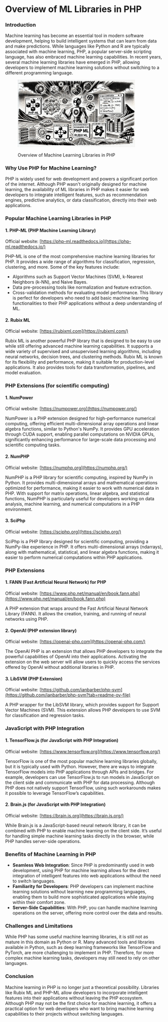 # Overview of ML Libraries in PHP

### Introduction

Machine learning has become an essential tool in modern software development, helping to build intelligent systems that can learn from data and make predictions. While languages like Python and R are typically associated with machine learning, PHP, a popular server-side scripting language, has also embraced machine learning capabilities. In recent years, several machine learning libraries have emerged in PHP, allowing developers to implement machine learning solutions without switching to a different programming language.

<div align="left"><figure><img src="../../.gitbook/assets/ml-overview-of-ml-libraries-in-php-min.png" alt="" width="375"><figcaption><p>Overview of Machine Learning Libraries in PHP</p></figcaption></figure></div>

### Why Use PHP for Machine Learning?

PHP is widely used for web development and powers a significant portion of the internet. Although PHP wasn't originally designed for machine learning, the availability of ML libraries in PHP makes it easier for web developers to integrate intelligent features, such as recommendation engines, predictive analytics, or data classification, directly into their web applications.

### Popular Machine Learning Libraries in PHP

#### **1. PHP-ML (PHP Machine Learning Library)**

Official website: [https://php-ml.readthedocs.io](https://php-ml.readthedocs.io/)

PHP-ML is one of the most comprehensive machine learning libraries for PHP. It provides a wide range of algorithms for classification, regression, clustering, and more. Some of the key features include:

* Algorithms such as Support Vector Machines (SVM), k-Nearest Neighbors (k-NN), and Naive Bayes.
* Data pre-processing tools like normalization and feature extraction.
* Cross-validation methods for evaluating model performance. This library is perfect for developers who need to add basic machine learning functionalities to their PHP applications without a deep understanding of ML.

#### **2. Rubix ML**

Official website: [https://rubixml.com](https://rubixml.com/)

Rubix ML is another powerful PHP library that is designed to be easy to use while still offering advanced machine learning capabilities. It supports a wide variety of supervised and unsupervised learning algorithms, including neural networks, decision trees, and clustering methods. Rubix ML is known for its flexibility and performance, making it suitable for production-level applications. It also provides tools for data transformation, pipelines, and model evaluation.

### **PHP E**xtensions (for scientific computing)

#### 1. NumPower

Official website: [https://numpower.org](https://numpower.org/)

NumPower is a PHP extension designed for high-performance numerical computing, offering efficient multi-dimensional array operations and linear algebra functions, similar to Python's NumPy. It provides GPU acceleration through CUDA support, enabling parallel computations on NVIDIA GPUs, significantly enhancing performance for large-scale data processing and scientific computing tasks.

#### 2. NumPHP

Official website: [https://numphp.org](https://numphp.org/)

NumPHP is a PHP library for scientific computing, inspired by NumPy in Python. It provides multi-dimensional arrays and mathematical operations optimized for performance, making it easier to work with numerical data in PHP. With support for matrix operations, linear algebra, and statistical functions, NumPHP is particularly useful for developers working on data analysis, machine learning, and numerical computations in a PHP environment.

#### 3. SciPhp

Official website: [https://sciphp.org](https://sciphp.org/)

SciPhp is a PHP library designed for scientific computing, providing a NumPy-like experience in PHP. It offers multi-dimensional arrays (ndarrays), along with mathematical, statistical, and linear algebra functions, making it easier to perform numerical computations within PHP applications.

### **PHP E**xtensions

#### 1. FANN (Fast Artificial Neural Network) for PHP

Official website: [https://www.php.net/manual/en/book.fann.php](https://www.php.net/manual/en/book.fann.php)

A PHP extension that wraps around the Fast Artificial Neural Network Library (FANN). It allows the creation, training, and running of neural networks using PHP.

#### 2. OpenAI (PHP extension library)

Official website: [https://openai-php.com](https://openai-php.com/)

The OpenAI PHP is an extension that allows PHP developers to integrate the powerful capabilities of OpenAI into their applications. Activating the extension on the web server will allow users to quickly access the services offered by OpenAI without additional libraries in PHP.

#### 3. LibSVM (PHP Extension)

Official website: [https://github.com/ianbarber/php-svm](https://github.com/ianbarber/php-svm?tab=readme-ov-file)

A PHP wrapper for the LibSVM library, which provides support for Support Vector Machines (SVM). This extension allows PHP developers to use SVM for classification and regression tasks.

### **JavaScript with PHP Integration**

#### 1. TensorFlow.js **(for JavaScript with PHP Integration)**

Official website: [https://www.tensorflow.org](https://www.tensorflow.org/)

TensorFlow is one of the most popular machine learning libraries globally, but it is typically used with Python. However, there are ways to integrate TensorFlow models into PHP applications through APIs and bridges. For example, developers can use TensorFlow.js to run models in JavaScript on the client side and communicate with PHP for data processing. Although PHP does not natively support TensorFlow, using such workarounds makes it possible to leverage TensorFlow’s capabilities.

#### 2. **Brain.js (for JavaScript with PHP Integration)**

Official website: [https://brain.js.org](https://brain.js.org/)

While Brain.js is a JavaScript-based neural network library, it can be combined with PHP to enable machine learning on the client side. It’s useful for handling simple machine learning tasks directly in the browser, while PHP handles server-side operations.

### Benefits of Machine Learning in PHP

* **Seamless Web Integration**: Since PHP is predominantly used in web development, using PHP for machine learning allows for the direct integration of intelligent features into web applications without the need to switch languages.
* **Familiarity for Developers**: PHP developers can implement machine learning solutions without learning new programming languages, enabling them to build more sophisticated applications while staying within their comfort zone.
* **Server-Side Capabilities**: With PHP, you can handle machine learning operations on the server, offering more control over the data and results.

### Challenges and Limitations

While PHP has some useful machine learning libraries, it is still not as mature in this domain as Python or R. Many advanced tools and libraries available in Python, such as deep learning frameworks like TensorFlow and PyTorch, are more challenging to implement in PHP. Therefore, for more complex machine learning tasks, developers may still need to rely on other languages.

### Conclusion

Machine learning in PHP is no longer just a theoretical possibility. Libraries like Rubix ML and PHP-ML allow developers to incorporate intelligent features into their applications without leaving the PHP ecosystem. Although PHP may not be the first choice for machine learning, it offers a practical option for web developers who want to bring machine learning capabilities to their projects without switching languages.

